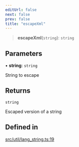```yaml
---
editUrl: false
next: false
prev: false
title: "escapeXml"
---
```


> **escapeXml**(`string`): `string`

## Parameters

• **string**: `string`

String to escape

## Returns

`string`

Escaped version of a string

## Defined in

[src/util/lang\_string.ts:19](https://github.com/fabricjs/fabric.js/blob/c093e29e73123dafcfa091ff4d5e04e690bb796e/src/util/lang_string.ts#L19)
